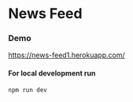 # News Feed

### Demo
https://news-feed1.herokuapp.com/

#### For local development run 

`npm run dev`